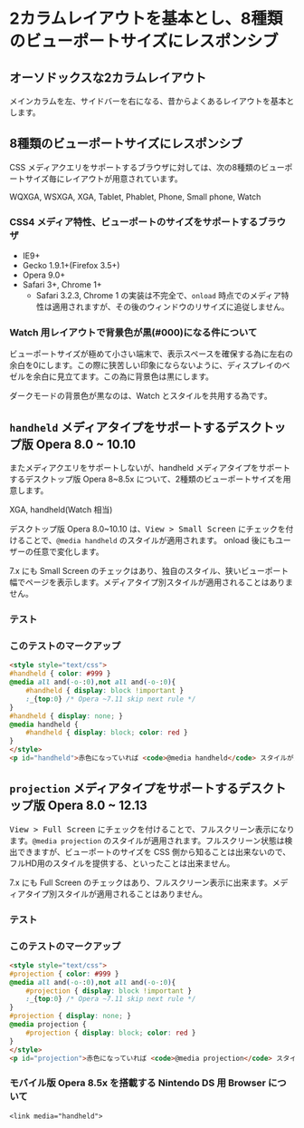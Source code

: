 # 2カラムレイアウトを基本とし、8種類のビューポートサイズにレスポンシブ

## オーソドックスな2カラムレイアウト

メインカラムを左、サイドバーを右になる、昔からよくあるレイアウトを基本とします。

## 8種類のビューポートサイズにレスポンシブ

CSS メディアクエリをサポートするブラウザに対しては、次の8種類のビューポートサイズ毎にレイアウトが用意されています。

WQXGA, WSXGA, XGA, Tablet, Phablet, Phone, Small phone, Watch

### CSS4 メディア特性、ビューポートのサイズをサポートするブラウザ

* IE9+
* Gecko 1.9.1+(Firefox 3.5+)
* Opera 9.0+
* Safari 3+, Chrome 1+
  * Safari 3.2.3, Chrome 1 の実装は不完全で、`onload` 時点でのメディア特性は適用されますが、その後のウィンドウのリサイズに追従しません。

### Watch 用レイアウトで背景色が黒(#000)になる件について

ビューポートサイズが極めて小さい端末で、表示スペースを確保する為に左右の余白を0にします。この際に狭苦しい印象にならないように、ディスプレイのベゼルを余白に見立てます。この為に背景色は黒にします。

ダークモードの背景色が黒なのは、Watch とスタイルを共用する為です。

## `handheld` メディアタイプをサポートするデスクトップ版 Opera 8.0 ~ 10.10

またメディアクエリをサポートしないが、handheld メディアタイプをサポートするデスクトップ版 Opera 8~8.5x について、2種類のビューポートサイズを用意します。

XGA, handheld(Watch 相当)

デスクトップ版 Opera 8.0~10.10 は、<samp>View > Small Screen</samp> にチェックを付けることで、`@media handheld` のスタイルが適用されます。
onload 後にもユーザーの任意で変化します。

7.x にも Small Screen のチェックはあり、独自のスタイル、狭いビューポート幅でページを表示します。メディアタイプ別スタイルが適用されることはありません。

### テスト

<style style="text/css">
#handheld { color: #999 }
@media all and(-o-:0),not all and(-o-:0){
    #handheld { display: block !important }
    :_{top:0} /* Opera ~7.11 skip next rule */
}
#handheld { display: none; }
@media handheld {
    #handheld { display: block; color: red }
}
</style>
<p id="handheld">赤色になっていれば <code>@media handheld</code> スタイルが当たっています。</p>

### このテストのマークアップ

~~~html
<style style="text/css">
#handheld { color: #999 }
@media all and(-o-:0),not all and(-o-:0){
    #handheld { display: block !important }
    :_{top:0} /* Opera ~7.11 skip next rule */
}
#handheld { display: none; }
@media handheld {
    #handheld { display: block; color: red }
}
</style>
<p id="handheld">赤色になっていれば <code>@media handheld</code> スタイルが当たっています。</p>
~~~

## `projection` メディアタイプをサポートするデスクトップ版 Opera 8.0 ~ 12.13

<samp>View > Full Screen</samp> にチェックを付けることで、フルスクリーン表示になります。`@media projection` のスタイルが適用されます。フルスクリーン状態は検出できますが、ビューポートのサイズを CSS 側から知ることは出来ないので、フルHD用のスタイルを提供する、といったことは出来ません。

7.x にも Full Screen のチェックはあり、フルスクリーン表示に出来ます。メディアタイプ別スタイルが適用されることはありません。

### テスト

<style style="text/css">
#projection { color: #999 }
@media all and(-o-:0),not all and(-o-:0){
    #projection { display: block !important }
    :_{top:0} /* Opera ~7.11 skip next rule */
}
#projection { display: none; }
@media projection {
    #projection { display: block; color: red }
}
</style>
<p id="projection">赤色になっていれば <code>@media projection</code> スタイルが当たっています。</p>

### このテストのマークアップ

~~~html
<style style="text/css">
#projection { color: #999 }
@media all and(-o-:0),not all and(-o-:0){
    #projection { display: block !important }
    :_{top:0} /* Opera ~7.11 skip next rule */
}
#projection { display: none; }
@media projection {
    #projection { display: block; color: red }
}
</style>
<p id="projection">赤色になっていれば <code>@media projection</code> スタイルが当たっています。</p>
~~~

### モバイル版 Opera 8.5x を搭載する Nintendo DS 用 Browser について

`<link media="handheld">`
